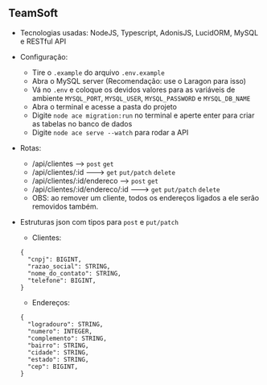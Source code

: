 ## TeamSoft

- Tecnologias usadas: NodeJS, Typescript, AdonisJS, LucidORM, MySQL e RESTful API

- Configuração:
  - Tire o ``.example`` do arquivo ``.env.example``
  - Abra o MySQL server (Recomendação: use o Laragon para isso)
  - Vá no ``.env`` e coloque os devidos valores para as variáveis de ambiente ``MYSQL_PORT``, ``MYSQL_USER``, ``MYSQL_PASSWORD`` e ``MYSQL_DB_NAME``
  - Abra o terminal e acesse a pasta do projeto
  - Digite ``node ace migration:run`` no terminal e aperte enter para criar as tabelas no banco de dados
  - Digite ``node ace serve --watch`` para rodar a API

- Rotas:
  - /api/clientes --> ``post`` ``get``
  - /api/clientes/:id ---> ``get`` ``put/patch`` ``delete``
  - /api/clientes/:id/endereco --> ``post`` ``get``
  - /api/clientes/:id/endereco/:id ---> ``get`` ``put/patch`` ``delete``
  - OBS: ao remover um cliente, todos os endereços ligados a ele serão removidos também.

- Estruturas json com tipos para ``post`` e ``put/patch``
  - Clientes:
  ```
  {
    "cnpj": BIGINT,
    "razao_social": STRING,
    "nome_do_contato": STRING,
    "telefone": BIGINT,
  }
  ```
  - Endereços:
  ```
  {
    "logradouro": STRING,
    "numero": INTEGER,
    "complemento": STRING,
    "bairro": STRING,
    "cidade": STRING,
    "estado": STRING,
    "cep": BIGINT,
  }
  ```